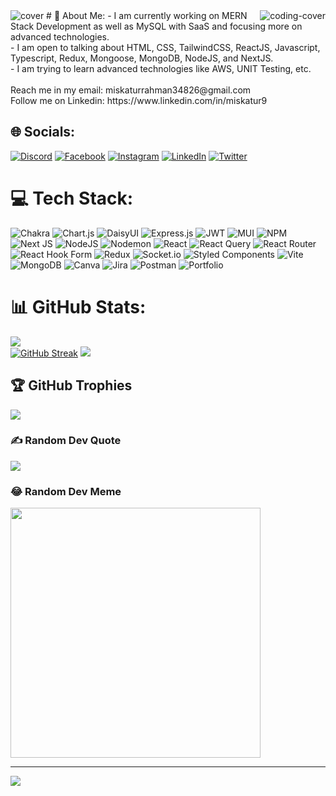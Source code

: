 <img src="https://i.ibb.co/hMfJxhH/Add-a-heading-1.png" alt="cover" />

<img align="right" src="https://media.tenor.com/qJ5evVs-_uUAAAAC/coding.gif" alt="coding-cover"/>
# 💫 About Me:
- I am currently working on MERN Stack Development as well as MySQL with SaaS and focusing more on advanced technologies.<br>- I am open to talking about HTML, CSS, TailwindCSS, ReactJS, Javascript, Typescript, Redux, Mongoose, MongoDB, NodeJS, and NextJS.<br>- I am trying to learn advanced technologies like AWS, UNIT Testing, etc.<br><br>Reach me in my email: miskaturrahman34826@gmail.com<br>Follow me on Linkedin: https://www.linkedin.com/in/miskatur9


## 🌐 Socials:
[![Discord](https://img.shields.io/badge/Discord-%237289DA.svg?logo=discord&logoColor=white)](https://discord.gg/miskatur9) [![Facebook](https://img.shields.io/badge/Facebook-%231877F2.svg?logo=Facebook&logoColor=white)](https://facebook.com/miskatur9) [![Instagram](https://img.shields.io/badge/Instagram-%23E4405F.svg?logo=Instagram&logoColor=white)](https://instagram.com/miska_rah_man) [![LinkedIn](https://img.shields.io/badge/LinkedIn-%230077B5.svg?logo=linkedin&logoColor=white)](https://linkedin.com/in/miskatur9) [![Twitter](https://img.shields.io/badge/Twitter-%231DA1F2.svg?logo=Twitter&logoColor=white)](https://twitter.com/Miskatur_9) 

# 💻 Tech Stack:
![Chakra](https://img.shields.io/badge/chakra-%234ED1C5.svg?style=flat-square&logo=chakraui&logoColor=white) ![Chart.js](https://img.shields.io/badge/chart.js-F5788D.svg?style=flat-square&logo=chart.js&logoColor=white) ![DaisyUI](https://img.shields.io/badge/daisyui-5A0EF8?style=flat-square&logo=daisyui&logoColor=white) ![Express.js](https://img.shields.io/badge/express.js-%23404d59.svg?style=flat-square&logo=express&logoColor=%2361DAFB) ![JWT](https://img.shields.io/badge/JWT-black?style=flat-square&logo=JSON%20web%20tokens) ![MUI](https://img.shields.io/badge/MUI-%230081CB.svg?style=flat-square&logo=mui&logoColor=white) ![NPM](https://img.shields.io/badge/NPM-%23CB3837.svg?style=flat-square&logo=npm&logoColor=white) ![Next JS](https://img.shields.io/badge/Next-black?style=flat-square&logo=next.js&logoColor=white) ![NodeJS](https://img.shields.io/badge/node.js-6DA55F?style=flat-square&logo=node.js&logoColor=white) ![Nodemon](https://img.shields.io/badge/NODEMON-%23323330.svg?style=flat-square&logo=nodemon&logoColor=%BBDEAD) ![React](https://img.shields.io/badge/react-%2320232a.svg?style=flat-square&logo=react&logoColor=%2361DAFB) ![React Query](https://img.shields.io/badge/-React%20Query-FF4154?style=flat-square&logo=react%20query&logoColor=white) ![React Router](https://img.shields.io/badge/React_Router-CA4245?style=flat-square&logo=react-router&logoColor=white) ![React Hook Form](https://img.shields.io/badge/React%20Hook%20Form-%23EC5990.svg?style=flat-square&logo=reacthookform&logoColor=white) ![Redux](https://img.shields.io/badge/redux-%23593d88.svg?style=flat-square&logo=redux&logoColor=white) ![Socket.io](https://img.shields.io/badge/Socket.io-black?style=flat-square&logo=socket.io&badgeColor=010101) ![Styled Components](https://img.shields.io/badge/styled--components-DB7093?style=flat-square&logo=styled-components&logoColor=white) ![Vite](https://img.shields.io/badge/vite-%23646CFF.svg?style=flat-square&logo=vite&logoColor=white) ![MongoDB](https://img.shields.io/badge/MongoDB-%234ea94b.svg?style=flat-square&logo=mongodb&logoColor=white) ![Canva](https://img.shields.io/badge/Canva-%2300C4CC.svg?style=flat-square&logo=Canva&logoColor=white) ![Jira](https://img.shields.io/badge/jira-%230A0FFF.svg?style=flat-square&logo=jira&logoColor=white) ![Postman](https://img.shields.io/badge/Postman-FF6C37?style=flat-square&logo=postman&logoColor=white) ![Portfolio](https://img.shields.io/badge/Portfolio-%23000000.svg?style=flat-square&logo=firefox&logoColor=#FF7139)


# 📊 GitHub Stats:
![](https://github-readme-stats.vercel.app/api?username=Miskatur&theme=blue-green&hide_border=false&include_all_commits=true&count_private=true)<br/>
[![GitHub Streak](https://github-readme-streak-stats.herokuapp.com?user=Miskatur&theme=javascript-dark&date_format=j%20M%5B%20Y%5D&card_width=600)](https://git.io/streak-stats)
![](https://github-readme-stats.vercel.app/api/top-langs/?username=Miskatur&theme=blue-green&hide_border=false&include_all_commits=true&count_private=true&layout=compact)

## 🏆 GitHub Trophies
![](https://github-profile-trophy.vercel.app/?username=Miskatur&theme=radical&no-frame=false&no-bg=false&margin-w=4)

### ✍️ Random Dev Quote
![](https://quotes-github-readme.vercel.app/api?type=horizontal&theme=radical)

### 😂 Random Dev Meme
<img src='https://randommeme-five.vercel.app/' style="height: 400px;"/>

---
[![](https://visitcount.itsvg.in/api?id=Miskatur&icon=2&color=12)](https://visitcount.itsvg.in)

<!-- Proudly created with GPRM ( https://gprm.itsvg.in ) -->
